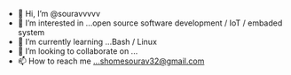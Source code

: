 - 👋 Hi, I’m @souravvvvv
- 👀 I’m interested in ...open source software development / IoT / embaded system
- 🌱 I’m currently learning ...Bash  / Linux
- 💞️ I’m looking to collaborate on ...
- 📫 How to reach me ...shomesourav32@gmail.com

<!---
souravvvvv/souravvvvv is a ✨ special ✨ repository because its `README.md` (this file) appears on your GitHub profile.
You can click the Preview link to take a look at your changes.
--->
